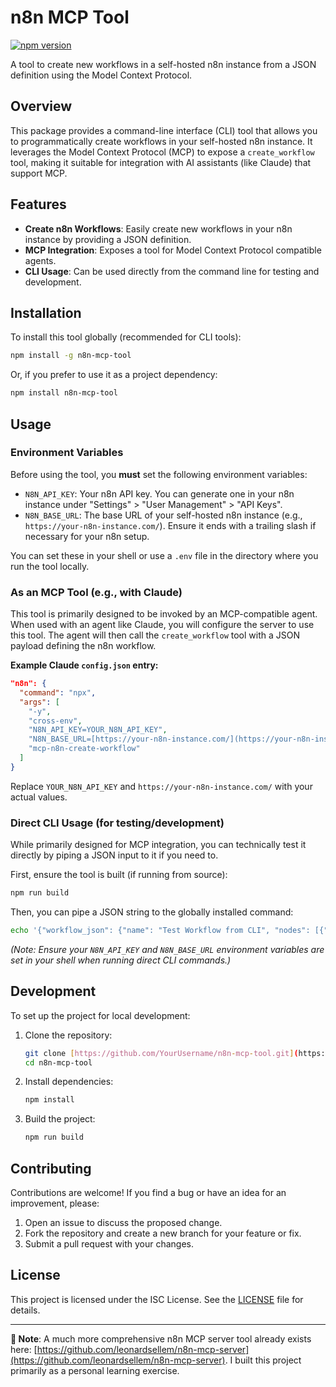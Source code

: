 # n8n MCP Tool

[![npm version](https://badge.fury.io/js/n8n-mcp-tool.svg)](https://www.npmjs.com/package/n8n-mcp-tool)

A tool to create new workflows in a self-hosted n8n instance from a JSON definition using the Model Context Protocol.

## Overview

This package provides a command-line interface (CLI) tool that allows you to programmatically create workflows in your self-hosted n8n instance. It leverages the Model Context Protocol (MCP) to expose a `create_workflow` tool, making it suitable for integration with AI assistants (like Claude) that support MCP.

## Features

* **Create n8n Workflows**: Easily create new workflows in your n8n instance by providing a JSON definition.
* **MCP Integration**: Exposes a tool for Model Context Protocol compatible agents.
* **CLI Usage**: Can be used directly from the command line for testing and development.

## Installation

To install this tool globally (recommended for CLI tools):

```bash
npm install -g n8n-mcp-tool
````

Or, if you prefer to use it as a project dependency:

```bash
npm install n8n-mcp-tool
```

## Usage

### Environment Variables

Before using the tool, you **must** set the following environment variables:

  * `N8N_API_KEY`: Your n8n API key. You can generate one in your n8n instance under "Settings" \> "User Management" \> "API Keys".
  * `N8N_BASE_URL`: The base URL of your self-hosted n8n instance (e.g., `https://your-n8n-instance.com/`). Ensure it ends with a trailing slash if necessary for your n8n setup.

You can set these in your shell or use a `.env` file in the directory where you run the tool locally.

### As an MCP Tool (e.g., with Claude)

This tool is primarily designed to be invoked by an MCP-compatible agent. When used with an agent like Claude, you will configure the server to use this tool. The agent will then call the `create_workflow` tool with a JSON payload defining the n8n workflow.

**Example Claude `config.json` entry:**

```json
"n8n": {
  "command": "npx",
  "args": [
    "-y",
    "cross-env",
    "N8N_API_KEY=YOUR_N8N_API_KEY",
    "N8N_BASE_URL=[https://your-n8n-instance.com/](https://your-n8n-instance.com/)",
    "mcp-n8n-create-workflow"
  ]
}
```

Replace `YOUR_N8N_API_KEY` and `https://your-n8n-instance.com/` with your actual values.

### Direct CLI Usage (for testing/development)

While primarily designed for MCP integration, you can technically test it directly by piping a JSON input to it if you need to.

First, ensure the tool is built (if running from source):

```bash
npm run build
```

Then, you can pipe a JSON string to the globally installed command:

```bash
echo '{"workflow_json": {"name": "Test Workflow from CLI", "nodes": [{"parameters": {}, "name": "Start", "type": "n8n-nodes-base.start", "typeVersion": 1, "id": "node1"}]}}' | mcp-n8n-create-workflow
```

*(Note: Ensure your `N8N_API_KEY` and `N8N_BASE_URL` environment variables are set in your shell when running direct CLI commands.)*

## Development

To set up the project for local development:

1.  Clone the repository:
    ```bash
    git clone [https://github.com/YourUsername/n8n-mcp-tool.git](https://github.com/YourUsername/n8n-mcp-tool.git) # Replace YourUsername
    cd n8n-mcp-tool
    ```
2.  Install dependencies:
    ```bash
    npm install
    ```
3.  Build the project:
    ```bash
    npm run build
    ```

## Contributing

Contributions are welcome\! If you find a bug or have an idea for an improvement, please:

1.  Open an issue to discuss the proposed change.
2.  Fork the repository and create a new branch for your feature or fix.
3.  Submit a pull request with your changes.

## License

This project is licensed under the ISC License. See the [LICENSE](https://www.google.com/search?q=LICENSE) file for details.

-----

**🚨 Note**: A much more comprehensive n8n MCP server tool already exists here: [https://github.com/leonardsellem/n8n-mcp-server](https://github.com/leonardsellem/n8n-mcp-server). I built this project primarily as a personal learning exercise.
